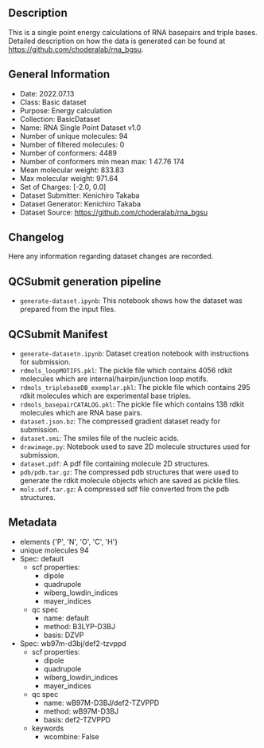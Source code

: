 ## Description

This is a single point energy calculations of RNA basepairs and triple bases. Detailed description on how the data is generated can be found at https://github.com/choderalab/rna_bgsu.

## General Information

 - Date: 2022.07.13
 - Class: Basic dataset 
 - Purpose: Energy calculation
 - Collection: BasicDataset
 - Name: RNA Single Point Dataset v1.0
 - Number of unique molecules:        94
 - Number of filtered molecules:      0
 - Number of conformers:              4489
 - Number of conformers min mean max: 1  47.76 174
 - Mean molecular weight: 833.83
 - Max molecular weight: 971.64
 - Set of Charges: [-2.0, 0.0]
 - Dataset Submitter: Kenichiro Takaba
 - Dataset Generator: Kenichiro Takaba
 - Dataset Source: https://github.com/choderalab/rna_bgsu

## Changelog

Here any information regarding dataset changes are recorded.

## QCSubmit generation pipeline

 - `generate-dataset.ipynb`: This notebook shows how the dataset was prepared from the input files. 
 
## QCSubmit Manifest

- `generate-datasetn.ipynb`: Dataset creation notebook with instructions for submission.
- `rdmols_loopMOTIFS.pkl`: The pickle file which contains 4056 rdkit molecules which are internal/hairpin/junction loop motifs.
- `rdmols_triplebaseDB_exemplar.pkl`: The pickle file which contains 295 rdkit molecules which are experimental base triples.
- `rdmols_basepairCATALOG.pkl`: The pickle file which contains 138 rdkit molecules which are RNA base pairs.
- `dataset.json.bz`: The compressed gradient dataset ready for submission.
- `dataset.smi`: The smiles file of the nucleic acids.
- `drawimage.py`: Notebook used to save 2D molecule structures used for submission.
- `dataset.pdf`: A pdf file containing molecule 2D structures.
- `pdb/pdb.tar.gz`: The compressed pdb structures that were used to generate the rdkit molecule objects which are saved as pickle files.
- `mols.sdf.tar.gz`: A compressed sdf file converted from the pdb structures.

## Metadata

- elements {'P', 'N', 'O', 'C', 'H'}
- unique molecules 94
- Spec: default
    - scf properties:
        - dipole
        - quadrupole
        - wiberg_lowdin_indices
        - mayer_indices
    - qc spec
        - name: default
        - method: B3LYP-D3BJ
        - basis: DZVP
- Spec: wb97m-d3bj/def2-tzvppd
    - scf properties:
        - dipole
        - quadrupole
        - wiberg_lowdin_indices
        - mayer_indices
    - qc spec
        - name: wB97M-D3BJ/def2-TZVPPD
        - method: wB97M-D3BJ
        - basis: def2-TZVPPD
    - keywords
        - wcombine: False
    
